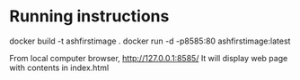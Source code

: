 # Running instructions 
docker build -t ashfirstimage .
docker run -d -p8585:80 ashfirstimage:latest

From local computer browser, http://127.0.0.1:8585/
It will display web page with contents in index.html